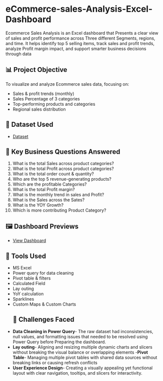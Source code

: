 # eCommerce-sales-Analysis-Excel-Dashboard
Ecommerce Sales Analysis is an Excel dashboard that Presents a clear view of sales and profit performance across Three different Segments, regions, and time. It helps identify top 5 selling items, track sales and profit trends, analyze Profit margin impact, and support smarter business decisions through data
## 📊 Project Objective
To visualize and analyze Ecommerce sales data, focusing on:
- Sales & profit trends (monthly)
- Sales Percentage of 3 categories 
- Top-performing products and categories
- Regional sales distribution
## 📁 Dataset Used 
 - <a href="https://github.com/TousifA07/eCommerce-sales-Analysis-Excel-Dashboard-/blob/main/Ecommerce%20Sales%20Analysis%20Data.xlsx">Dataset</a>
## 📌 Key Business Questions Answered

1. What is the total Sales across product categories?
2. What is the total Profit across product categories?
3. What is the total order count & quantity?
4. Who are the top 5 revenue-generating products?
5. Which are the profitable Categories?
6. What is the total Profit margin?
7. What is the monthly trend in sales and Profit?
8. What is the Sales across the Sates?
9. What is the YOY Growth?
10. Which is more contributing Product Category?
## 🖼️ Dashboard Previews
- <a href="https://github.com/TousifA07/eCommerce-sales-Analysis-Excel-Dashboard-/blob/main/Dashboard%20Ecommerce%20sales%20Analsis%20.png">View Dashboard</a>
## 📌 Tools Used
- MS Excel 
- Power query for data cleaning
- Pivot table & filters 
- Calculated Field
- Lay outing
- YoY calculation
- Sparklines
- Custom Maps & Custom Charts
  ## 🚧 Challenges Faced
-  **Data Cleaning in Power Query**- The raw dataset had inconsistencies, null values, and formatting issues that needed to be resolved using Power Query before Preparing the dashboard.
- **Lay outing**- Aligning and resizing multiple dynamic charts and slicers without breaking the visual balance or overlapping elements
-**Pivot Table**- Managing multiple pivot tables with shared data sources without breaking links or causing refresh conflicts
- **User Experience Design**- Creating a visually appealing yet functional layout with clear navigation, tooltips, and slicers for interactivity.

